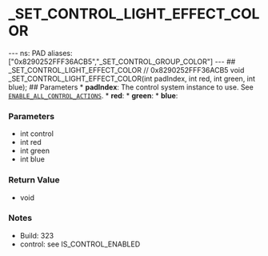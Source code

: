 # _SET_CONTROL_LIGHT_EFFECT_COLOR

--- ns: PAD aliases: ["0x8290252FFF36ACB5","_SET_CONTROL_GROUP_COLOR"] --- ## _SET_CONTROL_LIGHT_EFFECT_COLOR  // 0x8290252FFF36ACB5 void _SET_CONTROL_LIGHT_EFFECT_COLOR(int padIndex, int red, int green, int blue);  ## Parameters * **padIndex**: The control system instance to use. See [`ENABLE_ALL_CONTROL_ACTIONS`](#_0xA5FFE9B05F199DE7). * **red**: * **green**: * **blue**:

### Parameters
* int control
* int red
* int green
* int blue

### Return Value
* void

### Notes
* Build: 323
* control: see IS_CONTROL_ENABLED

